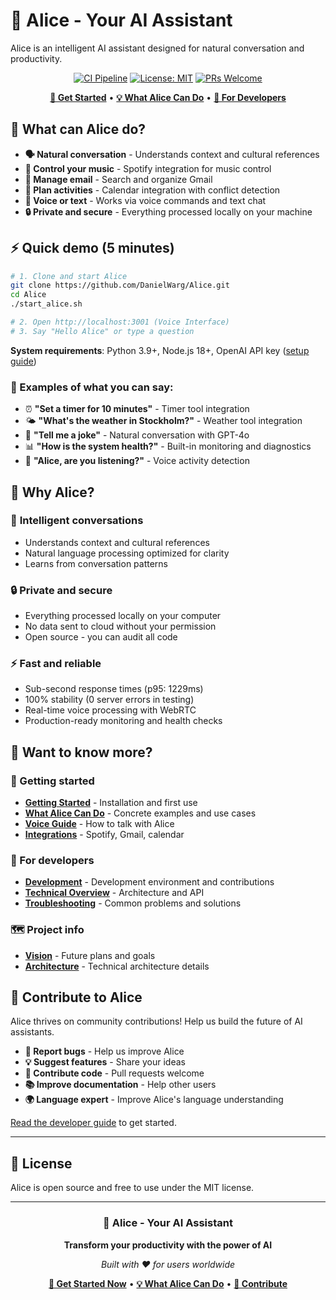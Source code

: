 # 🚀 Alice - Your AI Assistant

Alice is an intelligent AI assistant designed for natural conversation and productivity.

<div align="center">

[![CI Pipeline](https://github.com/DanielWarg/Alice/actions/workflows/ci.yml/badge.svg?branch=main)](https://github.com/DanielWarg/Alice/actions/workflows/ci.yml)
[![License: MIT](https://img.shields.io/badge/License-MIT-yellow.svg)](https://opensource.org/licenses/MIT)
[![PRs Welcome](https://img.shields.io/badge/PRs-welcome-brightgreen.svg)](http://makeapullrequest.com)

**[🚀 Get Started](docs/GETTING_STARTED.md)** • **[💡 What Alice Can Do](docs/CAPABILITIES.md)** • **[🔧 For Developers](docs/DEVELOPMENT.md)**

</div>

## 🎯 What can Alice do?

- **🗣️ Natural conversation** - Understands context and cultural references
- **🎵 Control your music** - Spotify integration for music control
- **📧 Manage email** - Search and organize Gmail
- **📅 Plan activities** - Calendar integration with conflict detection
- **🎤 Voice or text** - Works via voice commands and text chat
- **🔒 Private and secure** - Everything processed locally on your machine

## ⚡ Quick demo (5 minutes)

```bash
# 1. Clone and start Alice
git clone https://github.com/DanielWarg/Alice.git
cd Alice
./start_alice.sh

# 2. Open http://localhost:3001 (Voice Interface)
# 3. Say "Hello Alice" or type a question
```

**System requirements**: Python 3.9+, Node.js 18+, OpenAI API key ([setup guide](web/VOICE_ADAPTER_README.md))

### 💬 Examples of what you can say:
- ⏰ **"Set a timer for 10 minutes"** - Timer tool integration
- 🌤️ **"What's the weather in Stockholm?"** - Weather tool integration  
- 🤔 **"Tell me a joke"** - Natural conversation with GPT-4o
- 📊 **"How is the system health?"** - Built-in monitoring and diagnostics
- 🎤 **"Alice, are you listening?"** - Voice activity detection

## 🌟 Why Alice?

### 🧠 **Intelligent conversations**
- Understands context and cultural references
- Natural language processing optimized for clarity
- Learns from conversation patterns

### 🔒 **Private and secure**
- Everything processed locally on your computer
- No data sent to cloud without your permission
- Open source - you can audit all code

### ⚡ **Fast and reliable**
- Sub-second response times (p95: 1229ms)
- 100% stability (0 server errors in testing)
- Real-time voice processing with WebRTC
- Production-ready monitoring and health checks

## 📖 Want to know more?

### 🚀 Getting started
- **[Getting Started](docs/GETTING_STARTED.md)** - Installation and first use
- **[What Alice Can Do](docs/CAPABILITIES.md)** - Concrete examples and use cases
- **[Voice Guide](docs/VOICE_GUIDE.md)** - How to talk with Alice
- **[Integrations](docs/INTEGRATIONS.md)** - Spotify, Gmail, calendar

### 🔧 For developers
- **[Development](docs/DEVELOPMENT.md)** - Development environment and contributions
- **[Technical Overview](docs/TECHNICAL_OVERVIEW.md)** - Architecture and API
- **[Troubleshooting](docs/TROUBLESHOOTING.md)** - Common problems and solutions

### 🗺️ Project info
- **[Vision](VISION.md)** - Future plans and goals
- **[Architecture](ARCHITECTURE.md)** - Technical architecture details

## 🤝 Contribute to Alice

Alice thrives on community contributions! Help us build the future of AI assistants.

- **🐛 Report bugs** - Help us improve Alice
- **💡 Suggest features** - Share your ideas
- **🔧 Contribute code** - Pull requests welcome
- **📚 Improve documentation** - Help other users
- **🌍 Language expert** - Improve Alice's language understanding

[Read the developer guide](docs/DEVELOPMENT.md) to get started.

---

## 📄 License

Alice is open source and free to use under the MIT license.

---

<div align="center">

### 🤖 **Alice - Your AI Assistant**

**Transform your productivity with the power of AI**

*Built with ❤️ for users worldwide*

**[🚀 Get Started Now](docs/GETTING_STARTED.md)** • **[💡 What Alice Can Do](docs/CAPABILITIES.md)** • **[🤝 Contribute](docs/DEVELOPMENT.md)**

</div>